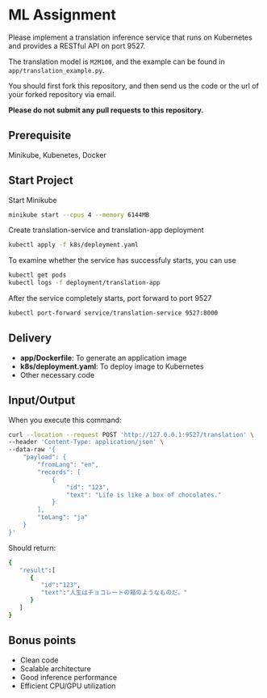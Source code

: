 # ML Assignment
Please implement a translation inference service that runs on Kubernetes and provides a RESTful API on port 9527.

The translation model is `M2M100`, and the example can be found in `app/translation_example.py`.

You should first fork this repository, and then send us the code or the url of your forked repository via email. 

**Please do not submit any pull requests to this repository.**

## Prerequisite
Minikube, Kubenetes, Docker

## Start Project
Start Minikube
```bash
minikube start --cpus 4 --memory 6144MB
```
Create translation-service and translation-app deployment
```bash
kubectl apply -f k8s/deployment.yaml
```
To examine whether the service has successfuly starts, you can use
```bash
kubectl get pods
kubectl logs -f deployment/translation-app
```
After the service completely starts, port forward to port 9527
```bash
kubectl port-forward service/translation-service 9527:8000
```

## Delivery
- **app/Dockerfile**: To generate an application image
- **k8s/deployment.yaml**: To deploy image to Kubernetes
- Other necessary code

## Input/Output

When you execute this command:
```bash
curl --location --request POST 'http://127.0.0.1:9527/translation' \
--header 'Content-Type: application/json' \
--data-raw '{
    "payload": {
        "fromLang": "en",
        "records": [
            {
                "id": "123",
                "text": "Life is like a box of chocolates."
            }
        ],
        "toLang": "ja"
    }
}'
```

Should return:
```bash
{
   "result":[
      {
         "id":"123",
         "text":"人生はチョコレートの箱のようなものだ。"
      }
   ]
}
```

## Bonus points
- Clean code
- Scalable architecture
- Good inference performance
- Efficient CPU/GPU utilization
